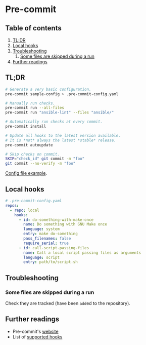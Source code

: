 # Pre-commit

## Table of contents <!-- omit in toc -->

1. [TL;DR](#tldr)
1. [Local hooks](#local-hooks)
1. [Troubleshooting](#troubleshooting)
   1. [Some files are skipped during a run](#some-files-are-skipped-during-a-run)
1. [Further readings](#further-readings)

## TL;DR

```sh
# Generate a very basic configuration.
pre-commit sample-config > .pre-commit-config.yaml

# Manually run checks.
pre-commit run --all-files
pre-commit run "ansible-lint" --files "ansible/"

# Automatically run checks at every commit.
pre-commit install

# Update all hooks to the latest version available.
# It is *not* always the latest *stable* release.
pre-commit autoupdate

# Skip checks on commit.
SKIP="check_id" git commit -m "foo"
git commit --no-verify -m "foo"
```

[Config file example].

## Local hooks

```yml
# .pre-commit-config.yaml
repos:
  - repo: local
    hooks:
      - id: do-something-with-make-once
        name: Do something with GNU Make once
        language: system
        entry: make do-something
        pass_filenames: false
        require_serial: true
      - id: call-script-passing-files
        name: Call a local script passing files as arguments
        language: script
        entry: path/to/script.sh
```

## Troubleshooting

### Some files are skipped during a run

Check they are tracked (have been `add`ed to the repository).

## Further readings

- Pre-commit's [website]
- List of [supported hooks]

<!--
  References
  -->

<!-- Upstream -->
[file types by extension]: https://github.com/pre-commit/identify/blob/main/identify/extensions.py
[supported hooks]: https://pre-commit.com/hooks.html
[website]: https://pre-commit.com

<!-- Files -->
[config file example]: ../examples/dotfiles/.pre-commit-config.yaml
